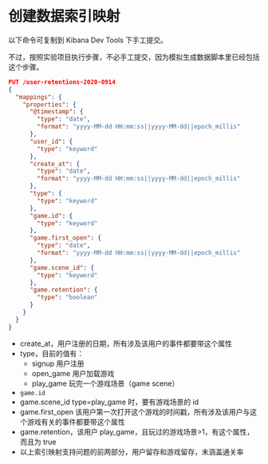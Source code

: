 # 创建数据索引映射

以下命令可复制到 Kibana Dev Tools 下手工提交。

不过，按照实验项目执行步骤，不必手工提交，因为模拟生成数据脚本里已经包括这个步骤。

```json
PUT /user-retentions-2020-0914
{
  "mappings": {
    "properties": {
      "@timestamp": {
        "type": "date",
        "format": "yyyy-MM-dd HH:mm:ss||yyyy-MM-dd||epoch_millis"
      },
      "user_id": {
        "type": "keyword"
      },
      "create_at": {
        "type": "date",
        "format": "yyyy-MM-dd HH:mm:ss||yyyy-MM-dd||epoch_millis"
      },
      "type": {
        "type": "keyword"
      },
      "game.id": {
        "type": "keyword"
      },
      "game.first_open": {
        "type": "date",
        "format": "yyyy-MM-dd HH:mm:ss||yyyy-MM-dd||epoch_millis"
      },
      "game.scene_id": {
        "type": "keyword"
      },
      "game.retention": {
        "type": "boolean"
      }
    }
  }
}
```

- create_at，用户注册的日期，所有涉及该用户的事件都要带这个属性
- type，目前的值有：
  - signup 用户注册
  - open_game 用户加载游戏
  - play_game 玩完一个游戏场景（game scene）
- `game.id`
- game.scene_id type=play_game 时，要有游戏场景的 id
- game.first_open 该用户第一次打开这个游戏的时间戳，所有涉及该用户与这个游戏有关的事件都要带这个属性
- game.retention，该用户 play_game，且玩过的游戏场景>1，有这个属性，而且为 true
- 以上索引映射支持问题的前两部分，用户留存和游戏留存，未涵盖通关率

